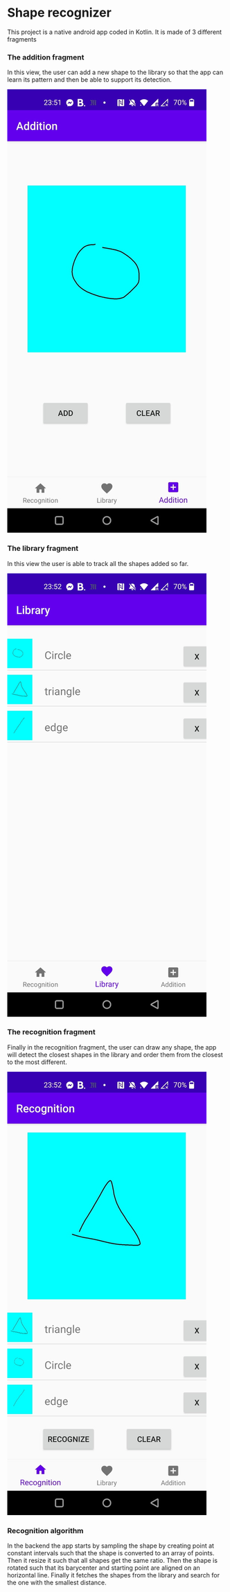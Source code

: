 # Shape recognizer

This project is a native android app coded in Kotlin. It is made of 3 different fragments


### The addition fragment
In this view, the user can add a new shape to the library so that the app can learn its pattern and then be able to support its detection.

![](./capture3.jpg)

### The library fragment
In this view the user is able to track all the shapes added so far.

![](./capture2.jpg)

### The recognition fragment
Finally in the recognition fragment, the user can draw any shape, the app will detect the closest shapes in the library and order them from the closest to the most different.

![](./capture1.jpg)

### Recognition algorithm
In the backend the app starts by sampling the shape by creating point at constant intervals such that the shape is converted to an array of points. Then it resize it such that all shapes get the same ratio. Then the shape is rotated such that its barycenter and starting point are aligned on an horizontal line.
Finally it fetches the shapes from the library and search for the one with the smallest distance.